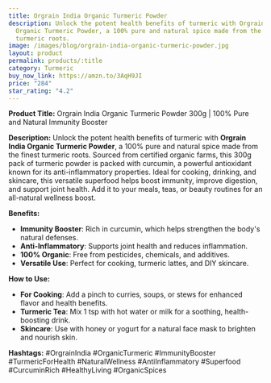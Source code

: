 ```yaml
---
title: Orgrain India Organic Turmeric Powder
description: Unlock the potent health benefits of turmeric with Orgrain India
  Organic Turmeric Powder, a 100% pure and natural spice made from the finest
  turmeric roots.
image: /images/blog/orgrain-india-organic-turmeric-powder.jpg
layout: product
permalink: products/:title
category: Turmeric
buy_now_link: https://amzn.to/3AqH9JI
price: "284"
star_rating: "4.2"
---
```

**Product Title:** Orgrain India Organic Turmeric Powder 300g | 100% Pure and Natural Immunity Booster

**Description:**
Unlock the potent health benefits of turmeric with **Orgrain India Organic Turmeric Powder**, a 100% pure and natural spice made from the finest turmeric roots. Sourced from certified organic farms, this 300g pack of turmeric powder is packed with curcumin, a powerful antioxidant known for its anti-inflammatory properties. Ideal for cooking, drinking, and skincare, this versatile superfood helps boost immunity, improve digestion, and support joint health. Add it to your meals, teas, or beauty routines for an all-natural wellness boost.

**Benefits:**
- **Immunity Booster**: Rich in curcumin, which helps strengthen the body's natural defenses.
- **Anti-Inflammatory**: Supports joint health and reduces inflammation.
- **100% Organic**: Free from pesticides, chemicals, and additives.
- **Versatile Use**: Perfect for cooking, turmeric lattes, and DIY skincare.

**How to Use:**
- **For Cooking**: Add a pinch to curries, soups, or stews for enhanced flavor and health benefits.
- **Turmeric Tea**: Mix 1 tsp with hot water or milk for a soothing, health-boosting drink.
- **Skincare**: Use with honey or yogurt for a natural face mask to brighten and nourish skin.

**Hashtags:**
#OrgrainIndia #OrganicTurmeric #ImmunityBooster #TurmericForHealth #NaturalWellness #AntiInflammatory #Superfood #CurcuminRich #HealthyLiving #OrganicSpices
